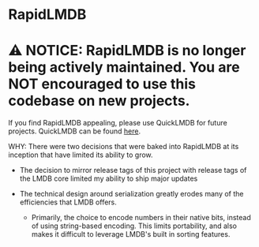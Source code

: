 # RapidLMDB

# ⚠️ NOTICE: RapidLMDB is no longer being actively maintained. You are NOT encouraged to use this codebase on new projects.

If you find RapidLMDB appealing, please use QuickLMDB for future projects. QuickLMDB can be found [here](https://github.com/tannerdsilva/QuickLMDB).

WHY: There were two decisions that were baked into RapidLMDB at its inception that have limited its ability to grow.

- The decision to mirror release tags of this project with release tags of the LMDB core limited my ability to ship major updates
	
- The technical design around serialization greatly erodes many of the efficiencies that LMDB offers.
	
	- Primarily, the choice to encode numbers in their native bits, instead of using string-based encoding. This limits portability, and also makes it difficult to leverage LMDB's built in sorting features.